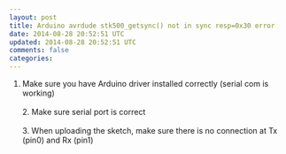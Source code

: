 ```yaml
---           
layout: post
title: Arduino avrdude stk500_getsync() not in sync resp=0x30 error 
date: 2014-08-28 20:52:51 UTC
updated: 2014-08-28 20:52:51 UTC
comments: false
categories: 
---
```


1. Make sure you have Arduino driver installed correctly (serial com is working)<br /><br />2. Make sure serial port is correct<br /><br />3. When uploading the sketch, make sure there is no connection at Tx (pin0) and Rx (pin1)